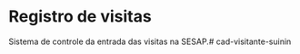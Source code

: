 # Registro de visitas

Sistema de controle da entrada das visitas na SESAP.#   c a d - v i s i t a n t e - s u i n i n  
 